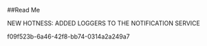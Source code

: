 ﻿##Read Me

NEW HOTNESS: ADDED LOGGERS TO THE NOTIFICATION SERVICE

f09f523b-6a46-42f8-bb74-0314a2a249a7
